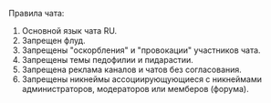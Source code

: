 Правила чата:

1. Основной язык чата RU.
2. Запрещен флуд.
3. Запрещены "оскорбления" и "провокации" участников чата.
4. Запрещены темы педофилии и пидарастии.
5. Запрещена реклама каналов и чатов без согласования.
6. Запрещены никнеймы ассоциирующующиеся с никнеймами администраторов, модераторов или мемберов (форума).
